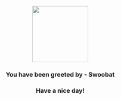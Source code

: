 <p align="center">
    <img src="https://raw.githubusercontent.com/PokeAPI/sprites/master/sprites/pokemon/528.png" width="150" height="150">
</p>
<h3 align="center">You have been greeted by - <b>Swoobat</b></h3>
<h3 align="center">Have a nice day!</h3>
